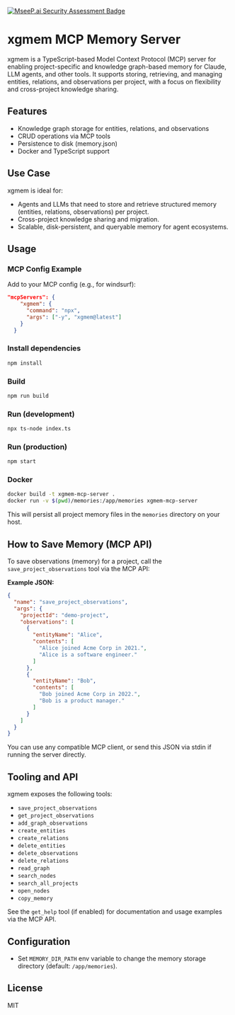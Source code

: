 [![MseeP.ai Security Assessment Badge](https://mseep.net/pr/meetdhanani17-xgmem-badge.png)](https://mseep.ai/app/meetdhanani17-xgmem)

# xgmem MCP Memory Server

xgmem is a TypeScript-based Model Context Protocol (MCP) server for enabling project-specific and knowledge graph-based memory for Claude, LLM agents, and other tools. It supports storing, retrieving, and managing entities, relations, and observations per project, with a focus on flexibility and cross-project knowledge sharing.

## Features

- Knowledge graph storage for entities, relations, and observations
- CRUD operations via MCP tools
- Persistence to disk (memory.json)
- Docker and TypeScript support

## Use Case

xgmem is ideal for:

- Agents and LLMs that need to store and retrieve structured memory (entities, relations, observations) per project.
- Cross-project knowledge sharing and migration.
- Scalable, disk-persistent, and queryable memory for agent ecosystems.

## Usage

### MCP Config Example

Add to your MCP config (e.g., for windsurf):

```json
"mcpServers": {
    "xgmem": {
      "command": "npx",
      "args": ["-y", "xgmem@latest"]
    }
  }
```

### Install dependencies

```sh
npm install
```

### Build

```sh
npm run build
```

### Run (development)

```sh
npx ts-node index.ts
```

### Run (production)

```sh
npm start
```

### Docker

```sh
docker build -t xgmem-mcp-server .
docker run -v $(pwd)/memories:/app/memories xgmem-mcp-server
```

This will persist all project memory files in the `memories` directory on your host.

## How to Save Memory (MCP API)

To save observations (memory) for a project, call the `save_project_observations` tool via the MCP API:

**Example JSON:**

```json
{
  "name": "save_project_observations",
  "args": {
    "projectId": "demo-project",
    "observations": [
      {
        "entityName": "Alice",
        "contents": [
          "Alice joined Acme Corp in 2021.",
          "Alice is a software engineer."
        ]
      },
      {
        "entityName": "Bob",
        "contents": [
          "Bob joined Acme Corp in 2022.",
          "Bob is a product manager."
        ]
      }
    ]
  }
}
```

You can use any compatible MCP client, or send this JSON via stdin if running the server directly.

## Tooling and API

xgmem exposes the following tools:

- `save_project_observations`
- `get_project_observations`
- `add_graph_observations`
- `create_entities`
- `create_relations`
- `delete_entities`
- `delete_observations`
- `delete_relations`
- `read_graph`
- `search_nodes`
- `search_all_projects`
- `open_nodes`
- `copy_memory`

See the `get_help` tool (if enabled) for documentation and usage examples via the MCP API.

## Configuration

- Set `MEMORY_DIR_PATH` env variable to change the memory storage directory (default: `/app/memories`).

## License

MIT
